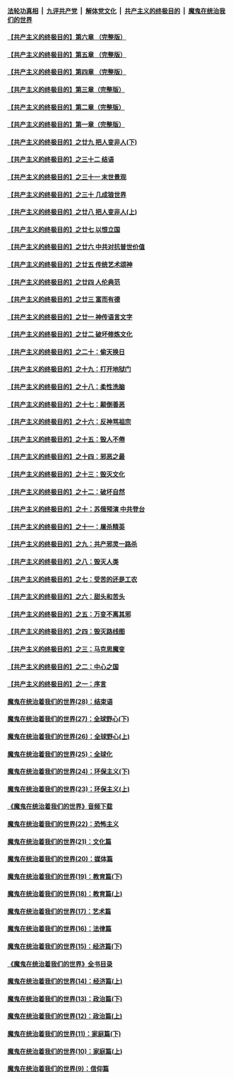 ####  [法轮功真相](../../../../basic/blob/master/README.md?t=10212113) &nbsp;|&nbsp; [九评共产党](../../../../9ping.md/blob/master/README.md?t=10212113) &nbsp;|&nbsp; [解体党文化](../../../../jtdwh.md/blob/master/README.md?t=10212113)  &nbsp;|&nbsp; [共产主义的终极目的](../../../../gczydzjmd.md/blob/master/README.md?t=10212113) &nbsp;|&nbsp; [魔鬼在统治我们的世界](../../../../mgztzwmdsj.md/blob/master/README.md?t=10212113) 

#### [【共产主义的终极目的】第六章 （完整版）](../pages/nsc422/n11428913.md?t=10212113) 

#### [【共产主义的终极目的】第五章 （完整版）](../pages/nsc422/n11428912.md?t=10212113) 

#### [【共产主义的终极目的】第四章 （完整版）](../pages/nsc422/n11428907.md?t=10212113) 

#### [【共产主义的终极目的】第三章（完整版）](../pages/nsc422/n11428848.md?t=10212113) 

#### [【共产主义的终极目的】第二章（完整版）](../pages/nsc422/n11428831.md?t=10212113) 

#### [【共产主义的终极目的】第一章（完整版）](../pages/nsc422/n11417651.md?t=10212113) 

#### [【共产主义的终极目的】之廿九 把人变非人(下)](../pages/nsc422/n11344140.md?t=10212113) 

#### [【共产主义的终极目的】之三十二 结语](../pages/nsc422/n11360535.md?t=10212113) 

#### [【共产主义的终极目的】之三十一 末世景观](../pages/nsc422/n11351129.md?t=10212113) 

#### [【共产主义的终极目的】之三十 几成狼世界](../pages/nsc422/n11348280.md?t=10212113) 

#### [【共产主义的终极目的】之廿八 把人变非人(上)](../pages/nsc422/n11340492.md?t=10212113) 

#### [【共产主义的终极目的】之廿七 以恨立国](../pages/nsc422/n11336944.md?t=10212113) 

#### [【共产主义的终极目的】之廿六 中共对抗普世价值](../pages/nsc422/n11324785.md?t=10212113) 

#### [【共产主义的终极目的】之廿五 传统艺术颂神](../pages/nsc422/n11296396.md?t=10212113) 

#### [【共产主义的终极目的】之廿四 人伦典范](../pages/nsc422/n11296397.md?t=10212113) 

#### [【共产主义的终极目的】之廿三 富而有德](../pages/nsc422/n11283598.md?t=10212113) 

#### [【共产主义的终极目的】之廿一 神传语言文字](../pages/nsc422/n11263265.md?t=10212113) 

#### [【共产主义的终极目的】之廿二 破坏修炼文化](../pages/nsc422/n11245728.md?t=10212113) 

#### [【共产主义的终极目的】之二十：偷天换日](../pages/nsc422/n11238846.md?t=10212113) 

#### [【共产主义的终极目的】之十九：打开地狱门](../pages/nsc422/n11206376.md?t=10212113) 

#### [【共产主义的终极目的】之十八：柔性洗脑](../pages/nsc422/n11199994.md?t=10212113) 

#### [【共产主义的终极目的】之十七：颠倒善恶](../pages/nsc422/n11179782.md?t=10212113) 

#### [【共产主义的终极目的】之十六：反神骂祖宗](../pages/nsc422/n11166798.md?t=10212113) 

#### [【共产主义的终极目的】之十五：毁人不倦](../pages/nsc422/n11166792.md?t=10212113) 

#### [【共产主义的终极目的】之十四：邪恶之最](../pages/nsc422/n11150249.md?t=10212113) 

#### [【共产主义的终极目的】之十三：毁灭文化](../pages/nsc422/n11135227.md?t=10212113) 

#### [【共产主义的终极目的】之十二：破坏自然](../pages/nsc422/n11135214.md?t=10212113) 

#### [【共产主义的终极目的】之十：苏俄预演 中共登台](../pages/nsc422/n11118424.md?t=10212113) 

#### [【共产主义的终极目的】之十一：屠杀精英](../pages/nsc422/n11118442.md?t=10212113) 

#### [【共产主义的终极目的】之九：共产邪灵一路杀](../pages/nsc422/n11114139.md?t=10212113) 

#### [【共产主义的终极目的】之八：毁灭人类](../pages/nsc422/n11108503.md?t=10212113) 

#### [【共产主义的终极目的】之七：受苦的还是工农](../pages/nsc422/n11101809.md?t=10212113) 

#### [【共产主义的终极目的】之六：甜头和苦头](../pages/nsc422/n11096971.md?t=10212113) 

#### [【共产主义的终极目的】之五：万变不离其邪](../pages/nsc422/n11091285.md?t=10212113) 

#### [【共产主义的终极目的】之四：毁灭路线图](../pages/nsc422/n11086284.md?t=10212113) 

#### [【共产主义的终极目的】之三：马克思魔变](../pages/nsc422/n11061941.md?t=10212113) 

#### [【共产主义的终极目的】之二：中心之国](../pages/nsc422/n11047728.md?t=10212113) 

#### [【共产主义的终极目的】之一：序言](../pages/nsc422/n11086077.md?t=10212113) 

#### [魔鬼在统治着我们的世界(28)：结束语](../pages/nsc422/n10936246.md?t=10212113) 

#### [魔鬼在统治着我们的世界(27)：全球野心(下)](../pages/nsc422/n10928319.md?t=10212113) 

#### [魔鬼在统治着我们的世界(26)：全球野心(上)](../pages/nsc422/n10900318.md?t=10212113) 

#### [魔鬼在统治着我们的世界(25)：全球化](../pages/nsc422/n10788205.md?t=10212113) 

#### [魔鬼在统治着我们的世界(24)：环保主义(下)](../pages/nsc422/n10695307.md?t=10212113) 

#### [魔鬼在统治着我们的世界(23)：环保主义(上)](../pages/nsc422/n10688613.md?t=10212113) 

#### [《魔鬼在统治着我们的世界》音频下载](../pages/nsc422/n10635553.md?t=10212113) 

#### [魔鬼在统治着我们的世界(22)：恐怖主义](../pages/nsc422/n10614727.md?t=10212113) 

#### [魔鬼在统治着我们的世界(21)：文化篇](../pages/nsc422/n10597706.md?t=10212113) 

#### [魔鬼在统治着我们的世界(20)：媒体篇](../pages/nsc422/n10586579.md?t=10212113) 

#### [魔鬼在统治着我们的世界(19)：教育篇(下)](../pages/nsc422/n10564808.md?t=10212113) 

#### [魔鬼在统治着我们的世界(18)：教育篇(上)](../pages/nsc422/n10526970.md?t=10212113) 

#### [魔鬼在统治着我们的世界(17)：艺术篇](../pages/nsc422/n10499093.md?t=10212113) 

#### [魔鬼在统治着我们的世界(16)：法律篇](../pages/nsc422/n10485969.md?t=10212113) 

#### [魔鬼在统治着我们的世界(15)：经济篇(下)](../pages/nsc422/n10469975.md?t=10212113) 

#### [《魔鬼在统治着我们的世界》全书目录](../pages/nsc422/n10464261.md?t=10212113) 

#### [魔鬼在统治着我们的世界(14)：经济篇(上)](../pages/nsc422/n10457370.md?t=10212113) 

#### [魔鬼在统治着我们的世界(13)：政治篇(下)](../pages/nsc422/n10448270.md?t=10212113) 

#### [魔鬼在统治着我们的世界(12)：政治篇(上)](../pages/nsc422/n10444576.md?t=10212113) 

#### [魔鬼在统治着我们的世界(11)：家庭篇(下)](../pages/nsc422/n10440961.md?t=10212113) 

#### [魔鬼在统治着我们的世界(10)：家庭篇(上)](../pages/nsc422/n10435448.md?t=10212113) 

#### [魔鬼在统治着我们的世界(9)：信仰篇](../pages/nsc422/n10432159.md?t=10212113) 

